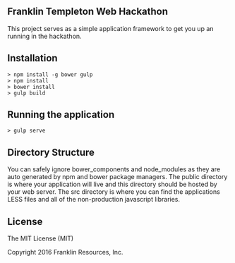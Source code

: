 ## Franklin Templeton Web Hackathon

This project serves as a simple application framework to get you up an running in the hackathon.

## Installation

````
> npm install -g bower gulp
> npm install
> bower install
> gulp build
````

## Running the application
````
> gulp serve
````

## Directory Structure
You can safely ignore bower_components and node_modules as they are auto generated by npm and bower package managers. The public directory is where your application will live and this directory should be hosted by your web server. The src directory is where you can find the applications LESS files and all of the non-production javascript libraries.


## License

The MIT License (MIT)

Copyright 2016 Franklin Resources, Inc.